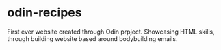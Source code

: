 # odin-recipes
First ever website created through Odin prpject. Showcasing HTML skills, through building website based around bodybuilding emails.